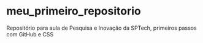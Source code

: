 # meu_primeiro_repositorio

Repositório para aula de Pesquisa e Inovação da SPTech, primeiros passos com GitHub e CSS
